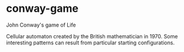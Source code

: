 # conway-game
John Conway's game of Life

Cellular automaton created by the British mathematician in 1970. Some interesting patterns can result from particular starting configurations.
